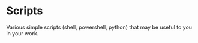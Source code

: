 # Scripts

Various simple scripts (shell, powershell, python) that may be useful to you in your work.
